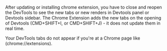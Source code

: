 After updating or installing chrome extension, you have to close and reopen the DevTools to see the new tabs or new renders in Devtools panel or Devtools sidebar. The Chrome Extension adds the new tabs on the opening of Devtools (CMD+SHIFT+I, or CMD+SHIFT+J) - it does not update them in real time.

Your DevTools tabs do not appear if you're at a Chrome page like (chrome://extensions).